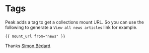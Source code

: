 # Tags

Peak adds a tag to get a collections mount URL. So you can use the following to generate a `View all news articles` link for example. 
```html
{{ mount_url from="news" }}
``` 

Thanks [Simon Bédard](https://statamic.com/forum/4925-get-url-of-page-with-mounted-collection).